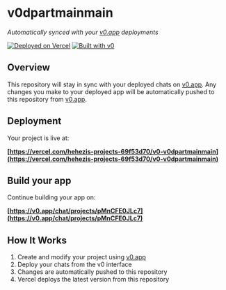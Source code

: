 # v0dpartmainmain

*Automatically synced with your [v0.app](https://v0.app) deployments*

[![Deployed on Vercel](https://img.shields.io/badge/Deployed%20on-Vercel-black?style=for-the-badge&logo=vercel)](https://vercel.com/hehezis-projects-69f53d70/v0-v0dpartmainmain)
[![Built with v0](https://img.shields.io/badge/Built%20with-v0.app-black?style=for-the-badge)](https://v0.app/chat/projects/pMnCFE0JLc7)

## Overview

This repository will stay in sync with your deployed chats on [v0.app](https://v0.app).
Any changes you make to your deployed app will be automatically pushed to this repository from [v0.app](https://v0.app).

## Deployment

Your project is live at:

**[https://vercel.com/hehezis-projects-69f53d70/v0-v0dpartmainmain](https://vercel.com/hehezis-projects-69f53d70/v0-v0dpartmainmain)**

## Build your app

Continue building your app on:

**[https://v0.app/chat/projects/pMnCFE0JLc7](https://v0.app/chat/projects/pMnCFE0JLc7)**

## How It Works

1. Create and modify your project using [v0.app](https://v0.app)
2. Deploy your chats from the v0 interface
3. Changes are automatically pushed to this repository
4. Vercel deploys the latest version from this repository